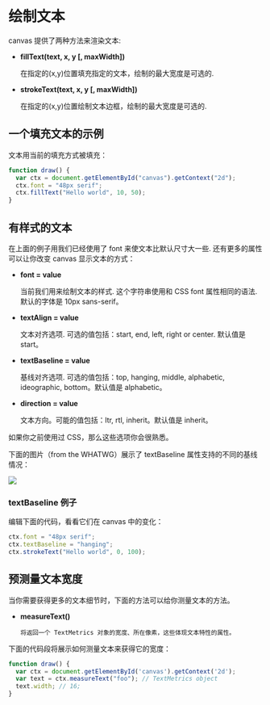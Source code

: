 # 绘制文本

canvas 提供了两种方法来渲染文本:

- **fillText(text, x, y [, maxWidth])**

  在指定的(x,y)位置填充指定的文本，绘制的最大宽度是可选的.

- **strokeText(text, x, y [, maxWidth])**

  在指定的(x,y)位置绘制文本边框，绘制的最大宽度是可选的.

## 一个填充文本的示例

文本用当前的填充方式被填充：

```js
function draw() {
  var ctx = document.getElementById("canvas").getContext("2d");
  ctx.font = "48px serif";
  ctx.fillText("Hello world", 10, 50);
}
```

## 有样式的文本

在上面的例子用我们已经使用了 font 来使文本比默认尺寸大一些. 还有更多的属性可以让你改变 canvas 显示文本的方式：

- **font = value**

  当前我们用来绘制文本的样式. 这个字符串使用和 CSS font 属性相同的语法. 默认的字体是 10px sans-serif。

- **textAlign = value**

  文本对齐选项. 可选的值包括：start, end, left, right or center. 默认值是 start。

- **textBaseline = value**

  基线对齐选项. 可选的值包括：top, hanging, middle, alphabetic, ideographic, bottom。默认值是 alphabetic。

- **direction = value**

  文本方向。可能的值包括：ltr, rtl, inherit。默认值是 inherit。

如果你之前使用过 CSS，那么这些选项你会很熟悉。

下面的图片（from the WHATWG）展示了 textBaseline 属性支持的不同的基线情况：

![](https://html.spec.whatwg.org/images/baselines.png)

### textBaseline 例子

编辑下面的代码，看看它们在 canvas 中的变化：

```js
ctx.font = "48px serif";
ctx.textBaseline = "hanging";
ctx.strokeText("Hello world", 0, 100);
```

## 预测量文本宽度

当你需要获得更多的文本细节时，下面的方法可以给你测量文本的方法。

- **measureText()**

      将返回一个 TextMetrics 对象的宽度、所在像素，这些体现文本特性的属性。

下面的代码段将展示如何测量文本来获得它的宽度：
```js
function draw() {
  var ctx = document.getElementById('canvas').getContext('2d');
  var text = ctx.measureText("foo"); // TextMetrics object
  text.width; // 16;
}
```
